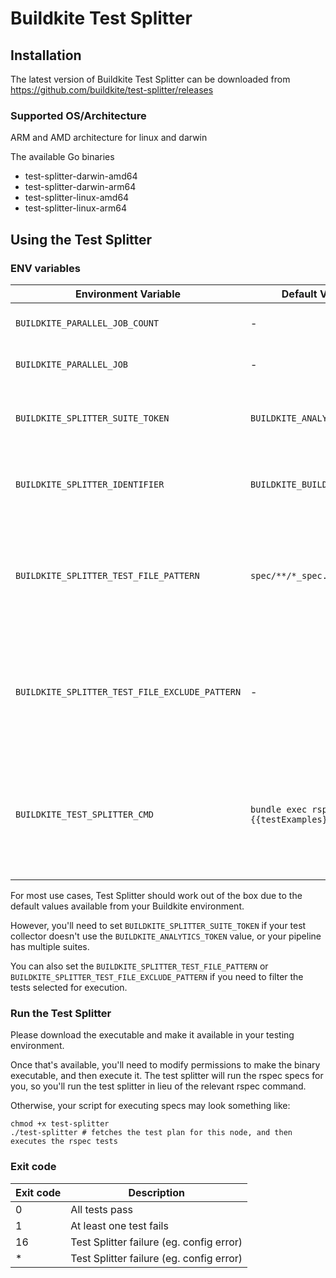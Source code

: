 # Buildkite Test Splitter
## Installation
The latest version of Buildkite Test Splitter can be downloaded from https://github.com/buildkite/test-splitter/releases

### Supported OS/Architecture
ARM and AMD architecture for linux and darwin

The available Go binaries
- test-splitter-darwin-amd64
- test-splitter-darwin-arm64
- test-splitter-linux-amd64
- test-splitter-linux-arm64

## Using the Test Splitter

### ENV variables

| Environment Variable | Default Value | Description |
| ---- | ---- | ----------- |
|  `BUILDKITE_PARALLEL_JOB_COUNT` | - | Required, total number of parallelism |
|  `BUILDKITE_PARALLEL_JOB` | - | Required, test plan for specific node |
| `BUILDKITE_SPLITTER_SUITE_TOKEN` | `BUILDKITE_ANALYTICS_TOKEN` | Required, unique token for Test Suite that is being parallelised |
|  `BUILDKITE_SPLITTER_IDENTIFIER` | `BUILDKITE_BUILD_ID` | Required, use default unless you have a specific use case |
| `BUILDKITE_SPLITTER_TEST_FILE_PATTERN` | `spec/**/*_spec.rb` | Optional, glob pattern for discovering test files that need to be executed. </br> *It accepts pattern syntax supported by [zzglob](https://github.com/DrJosh9000/zzglob?tab=readme-ov-file#pattern-syntax) library*. |
| `BUILDKITE_SPLITTER_TEST_FILE_EXCLUDE_PATTERN` | - | Optional, glob pattern to use for excluding test files or directory. </br> *It accepts pattern syntax supported by [zzglob](https://github.com/DrJosh9000/zzglob?tab=readme-ov-file#pattern-syntax) library.* |
| `BUILDKITE_TEST_SPLITTER_CMD` | `bundle exec rspec {{testExamples}}` | Optional, test command for running your tests. Test splitter will fill in the {{testExamples}} placeholder with the test splitting results |

For most use cases, Test Splitter should work out of the box due to the default values available from your Buildkite environment.

However, you'll need to set `BUILDKITE_SPLITTER_SUITE_TOKEN` if your test collector doesn't use the `BUILDKITE_ANALYTICS_TOKEN` value, or your pipeline has multiple suites.

You can also set the `BUILDKITE_SPLITTER_TEST_FILE_PATTERN` or `BUILDKITE_SPLITTER_TEST_FILE_EXCLUDE_PATTERN` if you need to filter the tests selected for execution.

### Run the Test Splitter
Please download the executable and make it available in your testing environment.

Once that's available, you'll need to modify permissions to make the binary executable, and then execute it. The test splitter will run the rspec specs for you, so you'll run the test splitter in lieu of the relevant rspec command. 

Otherwise, your script for executing specs may look something like:
```
chmod +x test-splitter
./test-splitter # fetches the test plan for this node, and then executes the rspec tests
```
### Exit code
| Exit code | Description |
| ---- | ---- |
| 0 | All tests pass |
| 1 | At least one test fails |
| 16 | Test Splitter failure (eg. config error) |
| * | Test Splitter failure (eg. config error) |